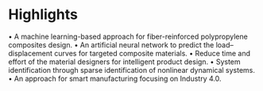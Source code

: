 # Highlights
• A machine learning-based approach for fiber-reinforced polypropylene composites design.
• An artificial neural network to predict the load–displacement curves for targeted composite materials.
• Reduce time and effort of the material designers for intelligent product design.
• System identification through sparse identification of nonlinear dynamical systems.
• An approach for smart manufacturing focusing on Industry 4.0.
